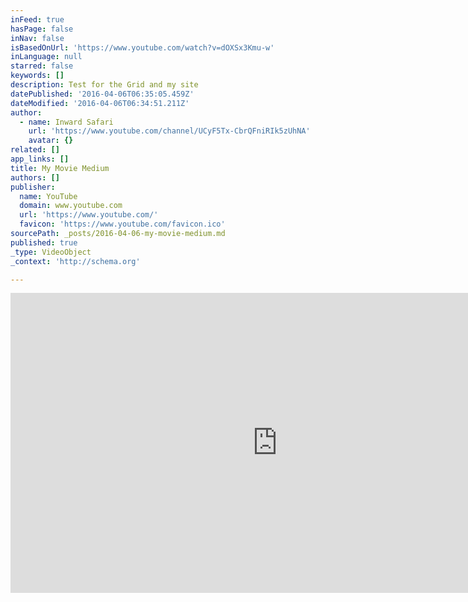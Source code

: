 ```yaml
---
inFeed: true
hasPage: false
inNav: false
isBasedOnUrl: 'https://www.youtube.com/watch?v=dOXSx3Kmu-w'
inLanguage: null
starred: false
keywords: []
description: Test for the Grid and my site
datePublished: '2016-04-06T06:35:05.459Z'
dateModified: '2016-04-06T06:34:51.211Z'
author:
  - name: Inward Safari
    url: 'https://www.youtube.com/channel/UCyF5Tx-CbrQFniRIk5zUhNA'
    avatar: {}
related: []
app_links: []
title: My Movie Medium
authors: []
publisher:
  name: YouTube
  domain: www.youtube.com
  url: 'https://www.youtube.com/'
  favicon: 'https://www.youtube.com/favicon.ico'
sourcePath: _posts/2016-04-06-my-movie-medium.md
published: true
_type: VideoObject
_context: 'http://schema.org'

---
```

<iframe src="https://cdn.embedly.com/widgets/media.html?src=https%3A%2F%2Fwww.youtube.com%2Fembed%2FdOXSx3Kmu-w%3Ffeature%3Doembed&amp;url=https%3A%2F%2Fwww.youtube.com%2Fwatch%3Fv%3DdOXSx3Kmu-w&amp;image=https%3A%2F%2Fi.ytimg.com%2Fvi%2FdOXSx3Kmu-w%2Fhqdefault.jpg&amp;key=b7d04c9b404c499eba89ee7072e1c4f7&amp;type=text%2Fhtml&amp;schema=youtube" width="854" height="480" scrolling="no" frameborder="0" allowfullscreen="allowfullscreen" style=""></iframe>